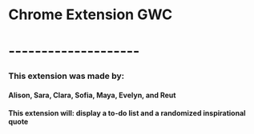 # Chrome Extension GWC
# --------------------
### This extension was made by:
#### Alison, Sara, Clara, Sofia, Maya, Evelyn, and Reut
####
#### This extension will: display a to-do list and a randomized inspirational quote
